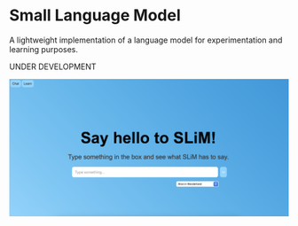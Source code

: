 # Small Language Model

A lightweight implementation of a language model for experimentation and learning purposes.

UNDER DEVELOPMENT

<img src=https://github.com/htjb/small-language-model/raw/main/SLiM-interface.png align="center">